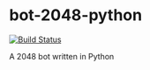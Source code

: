 # bot-2048-python
[![Build Status](https://travis-ci.com/AlbertoRota/bot-2048-python.svg?branch=master)](https://travis-ci.com/AlbertoRota/bot-2048-python)

A 2048 bot written in Python
